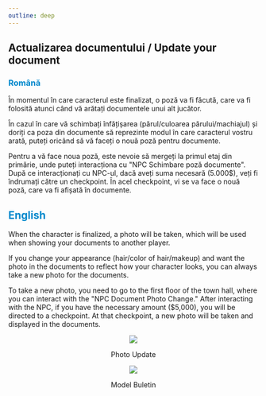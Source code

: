 ```yaml
---
outline: deep
---
```


## Actualizarea documentului / Update your document

### <span style="color: #0088CC">Română</span>

În momentul în care caracterul este finalizat, o poză va fi făcută, care va fi folosită atunci când vă arătați documentele unui alt jucător.

În cazul în care vă schimbați înfățișarea (părul/culoarea părului/machiajul) și doriți ca poza din documente să reprezinte modul în care caracterul vostru arată, puteți oricând să vă faceți o nouă poză pentru documente.

Pentru a vă face noua poză, este nevoie să mergeți la primul etaj din primărie, unde puteți interacționa cu "NPC Schimbare poză documente". După ce interacționați cu NPC-ul, dacă aveți suma necesară (5.000$), veți fi îndrumați către un checkpoint. În acel checkpoint, vi se va face o nouă poză, care va fi afișată în documente.

## <span style="color: #0088CC">English</span>

When the character is finalized, a photo will be taken, which will be used when showing your documents to another player.

If you change your appearance (hair/color of hair/makeup) and want the photo in the documents to reflect how your character looks, you can always take a new photo for the documents.

To take a new photo, you need to go to the first floor of the town hall, where you can interact with the "NPC Document Photo Change." After interacting with the NPC, if you have the necessary amount ($5,000), you will be directed to a checkpoint. At that checkpoint, a new photo will be taken and displayed in the documents.

<p align="center"><img src="https://i.imgur.com/d4viqy1.gif"/></p>
<p style="text-align: center">Photo Update</p>

<p align="center"><img src="https://i.imgur.com/hRzbaBX.png"/></p>
<p style="text-align: center">Model Buletin</p>